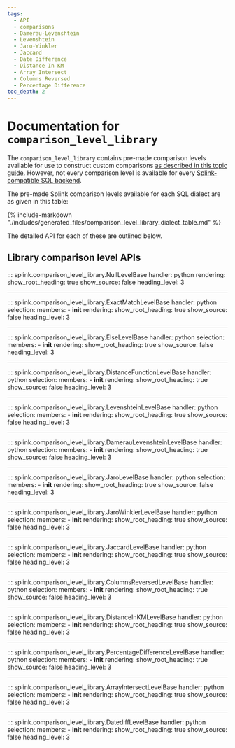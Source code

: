 ```yaml
---
tags:
  - API
  - comparisons
  - Damerau-Levenshtein
  - Levenshtein
  - Jaro-Winkler
  - Jaccard
  - Date Difference
  - Distance In KM
  - Array Intersect
  - Columns Reversed
  - Percentage Difference
toc_depth: 2
---
```

# Documentation for `comparison_level_library`

The `comparison_level_library` contains pre-made comparison levels available for use to
construct custom comparisons [as described in this topic guide](./topic_guides/customising_comparisons.html#method-3-comparisonlevels).
However, not every comparison level is available for every [Splink-compatible SQL backend](./topic_guides/backends.html).

The pre-made Splink comparison levels available for each SQL dialect are as given in this table:

{% include-markdown "./includes/generated_files/comparison_level_library_dialect_table.md" %}



The detailed API for each of these are outlined below.

## Library comparison level APIs

::: splink.comparison_level_library.NullLevelBase
    handler: python
    rendering:
      show_root_heading: true
      show_source: false
      heading_level: 3

---

::: splink.comparison_level_library.ExactMatchLevelBase
    handler: python
    selection:
      members:
        -  __init__
    rendering:
      show_root_heading: true
      show_source: false
      heading_level: 3

---

::: splink.comparison_level_library.ElseLevelBase
    handler: python
    selection:
      members:
        -  __init__
    rendering:
      show_root_heading: true
      show_source: false
      heading_level: 3

---

::: splink.comparison_level_library.DistanceFunctionLevelBase
    handler: python
    selection:
      members:
        -  __init__
    rendering:
      show_root_heading: true
      show_source: false
      heading_level: 3

---

::: splink.comparison_level_library.LevenshteinLevelBase
    handler: python
    selection:
      members:
        -  __init__
    rendering:
      show_root_heading: true
      show_source: false
      heading_level: 3

---

::: splink.comparison_level_library.DamerauLevenshteinLevelBase
    handler: python
    selection:
      members:
        -  __init__
    rendering:
      show_root_heading: true
      show_source: false
      heading_level: 3

---

::: splink.comparison_level_library.JaroLevelBase
    handler: python
    selection:
      members:
        -  __init__
    rendering:
      show_root_heading: true
      show_source: false
      heading_level: 3

---

::: splink.comparison_level_library.JaroWinklerLevelBase
    handler: python
    selection:
      members:
        -  __init__
    rendering:
      show_root_heading: true
      show_source: false
      heading_level: 3

---

::: splink.comparison_level_library.JaccardLevelBase
    handler: python
    selection:
      members:
        -  __init__
    rendering:
      show_root_heading: true
      show_source: false
      heading_level: 3

---

::: splink.comparison_level_library.ColumnsReversedLevelBase
    handler: python
    selection:
      members:
        -  __init__
    rendering:
      show_root_heading: true
      show_source: false
      heading_level: 3

---

::: splink.comparison_level_library.DistanceInKMLevelBase
    handler: python
    selection:
      members:
        -  __init__
    rendering:
      show_root_heading: true
      show_source: false
      heading_level: 3

---

::: splink.comparison_level_library.PercentageDifferenceLevelBase
    handler: python
    selection:
      members:
        -  __init__
    rendering:
      show_root_heading: true
      show_source: false
      heading_level: 3

---

::: splink.comparison_level_library.ArrayIntersectLevelBase
    handler: python
    selection:
      members:
        -  __init__
    rendering:
      show_root_heading: true
      show_source: false
      heading_level: 3

---

::: splink.comparison_level_library.DatediffLevelBase
    handler: python
    selection:
      members:
        -  __init__
    rendering:
      show_root_heading: true
      show_source: false
      heading_level: 3
